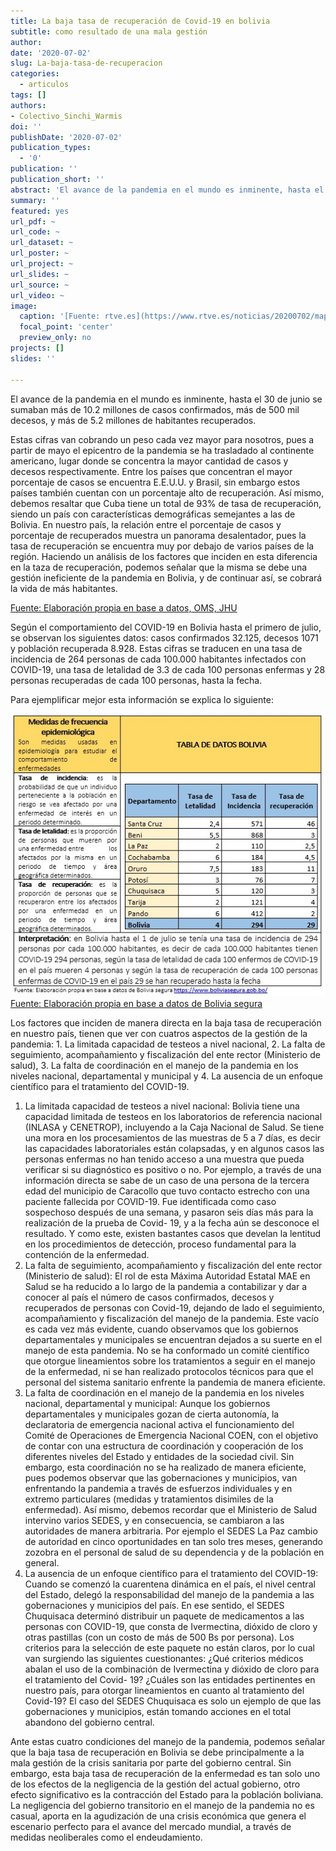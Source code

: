 ```yaml
---
title: La baja tasa de recuperación de Covid-19 en bolivia  
subtitle: como resultado de una mala gestión
author: 
date: '2020-07-02'
slug: La-baja-tasa-de-recuperacion
categories:
  - articulos
tags: []
authors: 
- Colectivo_Sinchi_Warmis
doi: ''
publishDate: '2020-07-02'
publication_types:
  - '0'
publication: ''
publication_short: ''
abstract: 'El avance de la pandemia en el mundo es inminente, hasta el 30 de junio se sumaban más de 10.2 millones de casos confirmados, más de 500 mil decesos, y más de 5.2 millones de habitantes recuperados.'
summary: ''
featured: yes
url_pdf: ~
url_code: ~
url_dataset: ~
url_poster: ~
url_project: ~
url_slides: ~
url_source: ~
url_video: ~
image:
  caption: '[Fuente: rtve.es](https://www.rtve.es/noticias/20200702/mapa-mundial-del-coronavirus/1998143.shtml)'
  focal_point: 'center'
  preview_only: no
projects: []
slides: ''

---
```

El avance de la pandemia en el mundo es inminente, hasta el 30 de junio se sumaban más de 10.2 millones de casos confirmados, más de 500 mil decesos, y más de 5.2 millones de habitantes recuperados. 

Estas cifras van cobrando un peso cada vez mayor para nosotros, pues a partir de mayo el epicentro de la pandemia se ha trasladado al continente americano, lugar donde se concentra la mayor cantidad de casos y decesos respectivamente. Entre los países que concentran el mayor porcentaje de casos se encuentra E.E.U.U. y Brasil, sin embargo estos países también cuentan con un porcentaje alto de recuperación. Así mismo, debemos resaltar que Cuba tiene un total de 93% de tasa de recuperación, siendo un país con características demográficas semejantes a las de Bolivia. En nuestro país, la relación entre el porcentaje de casos y porcentaje de recuperados muestra un panorama desalentador, pues la tasa de recuperación se encuentra muy por debajo de varios países de la región. Haciendo un análisis de los factores que inciden en esta diferencia en la taza de recuperación, podemos señalar que la misma se debe una gestión ineficiente de la pandemia en Bolivia, y de continuar así, se cobrará la vida de más habitantes. 

[Fuente: Elaboración propia en base a datos, OMS, JHU](https://www.rtve.es/noticias/20200702/mapa-mundial-del-coronavirus/1998143.shtml)

Según el comportamiento del COVID-19 en Bolivia hasta el primero de julio, se observan los siguientes datos: casos confirmados 32.125, decesos 1071 y población recuperada 8.928. Estas cifras se traducen en una tasa de incidencia de 264 personas de cada 100.000 habitantes infectados con COVID-19, una tasa de letalidad de 3.3 de cada 100 personas enfermas y 28 personas recuperadas de cada 100 personas, hasta la fecha.

Para ejemplificar mejor esta información se explica lo siguiente:

![Tabla](tabla.jpg)
[Fuente: Elaboración propia en base a datos de Bolivia segura](https://www.boliviasegura.gob.bo/)

Los factores que inciden de manera directa en la baja tasa de recuperación en nuestro país, tienen que ver con cuatros aspectos de la gestión de la pandemia: 1. La limitada capacidad de testeos a nivel nacional, 2. La falta de seguimiento, acompañamiento y fiscalización del ente rector (Ministerio de salud), 3. La falta de coordinación en el manejo de la pandemia en los niveles nacional, departamental y municipal y 4. La ausencia de un enfoque científico para el tratamiento del COVID-19. 
1. La limitada capacidad de testeos a nivel nacional: Bolivia tiene una capacidad limitada de testeos en los laboratorios de referencia nacional (INLASA y CENETROP), incluyendo a la Caja Nacional de Salud. Se tiene una mora en los procesamientos de las muestras de 5 a 7 días, es decir las capacidades laboratoriales están colapsadas, y en algunos casos las personas enfermas no han tenido acceso a una muestra que pueda verificar si su diagnóstico es positivo o no. Por ejemplo, a través de una información directa se sabe de un caso de una persona de la tercera edad del municipio de Caracollo que tuvo contacto estrecho con una paciente fallecida por COVID-19. Fue identificada como caso sospechoso después de una semana, y pasaron seis días más para la realización de la prueba de Covid- 19, y a la fecha aún se desconoce el resultado. Y como este, existen bastantes casos que develan la lentitud en los procedimientos de detección, proceso fundamental para la contención de la enfermedad.
2. La falta de seguimiento, acompañamiento y fiscalización del ente rector (Ministerio de salud): El rol de esta Máxima Autoridad Estatal MAE en Salud se ha reducido a lo largo de la pandemia a contabilizar y dar a conocer al país el número de casos confirmados, decesos y recuperados de personas con Covid-19, dejando de lado el seguimiento, acompañamiento y fiscalización del manejo de la pandemia. Este vacío es cada vez más evidente, cuando observamos que los gobiernos departamentales y municipales se encuentran dejados a su suerte en el manejo de esta pandemia. No se ha conformado un comité científico que otorgue lineamientos sobre los tratamientos a seguir en el manejo de la enfermedad, ni se han realizado protocolos técnicos para que el personal del sistema sanitario enfrente la pandemia de manera eficiente.
3. La falta de coordinación en el manejo de la pandemia en los niveles nacional, departamental y municipal: Aunque los gobiernos departamentales y municipales gozan de cierta autonomía, la declaratoria de emergencia nacional activa el funcionamiento del Comité de Operaciones de Emergencia Nacional COEN, con el objetivo de contar con una estructura de coordinación y cooperación de los diferentes niveles del Estado y entidades de la sociedad civil. Sin embargo, esta coordinación no se ha realizado de manera eficiente, pues podemos observar que las gobernaciones y municipios, van enfrentando la pandemia a través de esfuerzos individuales y en extremo particulares (medidas y tratamientos disimiles de la enfermedad). Así mismo, debemos recordar que el Ministerio de Salud intervino varios SEDES, y en consecuencia, se cambiaron a las autoridades de manera arbitraria. Por ejemplo el SEDES La Paz cambio de autoridad en cinco oportunidades en tan solo tres meses, generando zozobra en el personal de salud de su dependencia y de la población en general.
4. La ausencia de un enfoque científico para el tratamiento del COVID-19: Cuando se comenzó la cuarentena dinámica en el país, el nivel central del Estado, delegó la responsabilidad del manejo de la pandemia a las gobernaciones y municipios del país. En ese sentido, el SEDES Chuquisaca determinó distribuir un paquete de medicamentos a las personas con COVID-19, que consta de Ivermectina, dióxido de cloro y otras pastillas (con un costo de más de 500 Bs por persona). Los criterios para la selección de este paquete no están claros, por lo cual van surgiendo las siguientes cuestionantes: ¿Qué criterios médicos abalan el uso de la combinación de Ivermectina y dióxido de cloro para el tratamiento del Covid- 19? ¿Cuáles son las entidades pertinentes en nuestro país, para otorgar lineamientos en cuanto al tratamiento del Covid-19? El caso del SEDES Chuquisaca es solo un ejemplo de que las gobernaciones y municipios, están tomando acciones en el total abandono del gobierno central.
 
Ante estas cuatro condiciones del manejo de la pandemia, podemos señalar que la baja tasa de recuperación en Bolivia se debe principalmente a la mala gestión de la crisis sanitaria por parte del gobierno central. Sin embargo, esta baja tasa de recuperación de la enfermedad es tan solo uno de los efectos de la negligencia de la gestión del actual gobierno, otro efecto significativo es la contracción del Estado para la población boliviana. La negligencia del gobierno transitorio en el manejo de la pandemia no es casual, aporta en la agudización de una crisis económica que genera el escenario perfecto para el avance del mercado mundial, a través de medidas neoliberales como el endeudamiento.